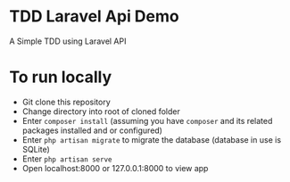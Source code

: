 # TDD Laravel Api Demo

A Simple TDD using Laravel API

# To run locally

 - Git clone this repository
 - Change directory into root of cloned folder
 - Enter `composer install` (assuming you have `composer` and its related packages installed and or configured)
 - Enter `php artisan migrate` to migrate the database (database in use is SQLite)
 - Enter `php artisan serve`
 - Open localhost:8000 or 127.0.0.1:8000 to view app
